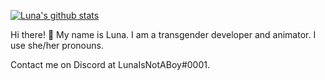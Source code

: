 [![Luna's github stats](https://github-readme-stats.vercel.app/api?username=lunaisnotaboy&show_icons=true&theme=onedark)](https://github.com/anuraghazra/github-readme-stats)

Hi there! 🖖 My name is Luna. I am a transgender developer and animator. I use she/her pronouns.

Contact me on Discord at LunaIsNotABoy#0001.
